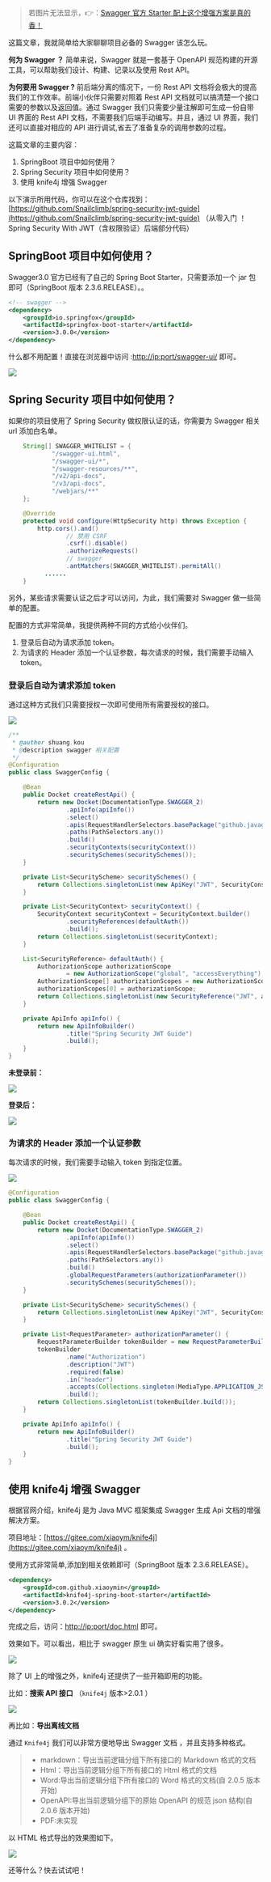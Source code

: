 > 若图片无法显示，👉：[Swagger 官方 Starter 配上这个增强方案是真的香！](https://mp.weixin.qq.com/s?__biz=Mzg2OTA0Njk0OA==&mid=2247496557&idx=1&sn=77100461596999128e5d721e07f7fe3d&chksm=cea1bca6f9d635b01f45a68a6034faf76c2f5a54223b23b2dc5a0bdb15c7b7bfea0a20a76c1a&token=1835542145&lang=zh_CN#rd)

这篇文章，我就简单给大家聊聊项目必备的 Swagger 该怎么玩。

**何为 Swagger ？** 简单来说，Swagger 就是一套基于 OpenAPI 规范构建的开源工具，可以帮助我们设计、构建、记录以及使用 Rest API。

**为何要用 Swagger ?** 前后端分离的情况下，一份 Rest API 文档将会极大的提高我们的工作效率。前端小伙伴只需要对照着 Rest API 文档就可以搞清楚一个接口需要的参数以及返回值。通过 Swagger 我们只需要少量注解即可生成一份自带 UI 界面的 Rest API 文档，不需要我们后端手动编写。并且，通过 UI 界面，我们还可以直接对相应的 API 进行调试,省去了准备复杂的调用参数的过程。

这篇文章的主要内容：

1. SpringBoot 项目中如何使用？
2. Spring Security 项目中如何使用？
3. 使用 knife4j 增强 Swagger

以下演示所用代码，你可以在这个仓库找到：[https://github.com/Snailclimb/spring-security-jwt-guide](https://github.com/Snailclimb/spring-security-jwt-guide) （从零入门 ！Spring Security With JWT（含权限验证）后端部分代码）

## SpringBoot 项目中如何使用？

Swagger3.0 官方已经有了自己的 Spring Boot Starter，只需要添加一个 jar 包即可（SpringBoot 版本 2.3.6.RELEASE）。。

```xml
<!-- swagger -->
<dependency>
    <groupId>io.springfox</groupId>
    <artifactId>springfox-boot-starter</artifactId>
    <version>3.0.0</version>
</dependency>
```

什么都不用配置！直接在浏览器中访问 :[http://ip:port/swagger-ui/](http://ip:port/swagger-ui/) 即可。

![](https://cdn.jsdelivr.net/gh/javaguide-tech/blog-images-6@main/12-08-1/swagger%E5%9C%A8SpringBoot%E4%B8%AD%E7%AE%80%E5%8D%95%E4%BD%BF%E7%94%A8.png)

## Spring Security 项目中如何使用？

如果你的项目使用了 Spring Security 做权限认证的话，你需要为 Swagger 相关 url 添加白名单。

```java
    String[] SWAGGER_WHITELIST = {
            "/swagger-ui.html",
            "/swagger-ui/*",
            "/swagger-resources/**",
            "/v2/api-docs",
            "/v3/api-docs",
            "/webjars/**"
    };

    @Override
    protected void configure(HttpSecurity http) throws Exception {
        http.cors().and()
                // 禁用 CSRF
                .csrf().disable()
                .authorizeRequests()
                // swagger
                .antMatchers(SWAGGER_WHITELIST).permitAll()
          ......
    }
```

另外，某些请求需要认证之后才可以访问，为此，我们需要对 Swagger 做一些简单的配置。

配置的方式非常简单，我提供两种不同的方式给小伙伴们。

1. 登录后自动为请求添加 token。
2. 为请求的 Header 添加一个认证参数，每次请求的时候，我们需要手动输入 token。

### 登录后自动为请求添加 token

通过这种方式我们只需要授权一次即可使用所有需要授权的接口。

![](https://cdn.jsdelivr.net/gh/javaguide-tech/blog-images-6@main/12-15-1/%E7%99%BB%E5%BD%95%E5%90%8E%E8%87%AA%E5%8A%A8%E4%B8%BA%E8%AF%B7%E6%B1%82%E6%B7%BB%E5%8A%A0token.png)

```java
/**
 * @author shuang.kou
 * @description swagger 相关配置
 */
@Configuration
public class SwaggerConfig {

    @Bean
    public Docket createRestApi() {
        return new Docket(DocumentationType.SWAGGER_2)
                .apiInfo(apiInfo())
                .select()
                .apis(RequestHandlerSelectors.basePackage("github.javaguide.springsecurityjwtguide"))
                .paths(PathSelectors.any())
                .build()
                .securityContexts(securityContext())
                .securitySchemes(securitySchemes());
    }

    private List<SecurityScheme> securitySchemes() {
        return Collections.singletonList(new ApiKey("JWT", SecurityConstants.TOKEN_HEADER, "header"));
    }

    private List<SecurityContext> securityContext() {
        SecurityContext securityContext = SecurityContext.builder()
                .securityReferences(defaultAuth())
                .build();
        return Collections.singletonList(securityContext);
    }

    List<SecurityReference> defaultAuth() {
        AuthorizationScope authorizationScope
                = new AuthorizationScope("global", "accessEverything");
        AuthorizationScope[] authorizationScopes = new AuthorizationScope[1];
        authorizationScopes[0] = authorizationScope;
        return Collections.singletonList(new SecurityReference("JWT", authorizationScopes));
    }

    private ApiInfo apiInfo() {
        return new ApiInfoBuilder()
                .title("Spring Security JWT Guide")
                .build();
    }
}
```

**未登录前：**

![](https://cdn.jsdelivr.net/gh/javaguide-tech/blog-images-6@main/12-15-1/%E8%87%AA%E5%8A%A8%E6%B7%BB%E5%8A%A0token-%E7%99%BB%E5%BD%95%E5%89%8D.png)

**登录后：**

![](https://cdn.jsdelivr.net/gh/javaguide-tech/blog-images-6@main/12-15-1/%E8%87%AA%E5%8A%A8%E6%B7%BB%E5%8A%A0token-%E7%99%BB%E5%BD%95%E5%90%8E.png)

### 为请求的 Header 添加一个认证参数

每次请求的时候，我们需要手动输入 token 到指定位置。

![](https://cdn.jsdelivr.net/gh/javaguide-tech/blog-images-6@main/12-15-1/%E4%B8%BA%E8%AF%B7%E6%B1%82%E7%9A%84Header%E6%B7%BB%E5%8A%A0%E4%B8%80%E4%B8%AA%E8%AE%A4%E8%AF%81%E5%8F%82%E6%95%B0.png)

```java
@Configuration
public class SwaggerConfig {

    @Bean
    public Docket createRestApi() {
        return new Docket(DocumentationType.SWAGGER_2)
                .apiInfo(apiInfo())
                .select()
                .apis(RequestHandlerSelectors.basePackage("github.javaguide.springsecurityjwtguide"))
                .paths(PathSelectors.any())
                .build()
                .globalRequestParameters(authorizationParameter())
                .securitySchemes(securitySchemes());
    }

    private List<SecurityScheme> securitySchemes() {
        return Collections.singletonList(new ApiKey("JWT", SecurityConstants.TOKEN_HEADER, "header"));
    }

    private List<RequestParameter> authorizationParameter() {
        RequestParameterBuilder tokenBuilder = new RequestParameterBuilder();
        tokenBuilder
                .name("Authorization")
                .description("JWT")
                .required(false)
                .in("header")
                .accepts(Collections.singleton(MediaType.APPLICATION_JSON))
                .build();
        return Collections.singletonList(tokenBuilder.build());
    }

    private ApiInfo apiInfo() {
        return new ApiInfoBuilder()
                .title("Spring Security JWT Guide")
                .build();
    }
}
```

## 使用 knife4j 增强 Swagger

根据官网介绍，knife4j 是为 Java MVC 框架集成 Swagger 生成 Api 文档的增强解决方案。

项目地址：[https://gitee.com/xiaoym/knife4j](https://gitee.com/xiaoym/knife4j) 。

使用方式非常简单,添加到相关依赖即可（SpringBoot 版本 2.3.6.RELEASE）。

```xml
<dependency>
    <groupId>com.github.xiaoymin</groupId>
    <artifactId>knife4j-spring-boot-starter</artifactId>
    <version>3.0.2</version>
</dependency>
```

完成之后，访问：[http://ip:port/doc.html](http://ip:port/doc.html) 即可。

效果如下。可以看出，相比于 swagger 原生 ui 确实好看实用了很多。

![](https://cdn.jsdelivr.net/gh/javaguide-tech/blog-images-6@main/12-08-1/image-20201211214120861.png)

除了 UI 上的增强之外，knife4j 还提供了一些开箱即用的功能。

比如：**搜索 API 接口** （`knife4j` 版本>2.0.1 ）

![](https://cdn.jsdelivr.net/gh/javaguide-tech/blog-images-6@main/12-08-1/image-20201211214620338.png)

再比如：**导出离线文档**

通过 `Knife4j` 我们可以非常方便地导出 Swagger 文档 ，并且支持多种格式。

> - markdown：导出当前逻辑分组下所有接口的 Markdown 格式的文档
> - Html：导出当前逻辑分组下所有接口的 Html 格式的文档
> - Word:导出当前逻辑分组下所有接口的 Word 格式的文档(自 2.0.5 版本开始)
> - OpenAPI:导出当前逻辑分组下的原始 OpenAPI 的规范 json 结构(自 2.0.6 版本开始)
> - PDF:未实现

以 HTML 格式导出的效果图如下。

![](https://cdn.jsdelivr.net/gh/javaguide-tech/blog-images-6@main/12-08-1/image-20201211215552314.png)

还等什么？快去试试吧！